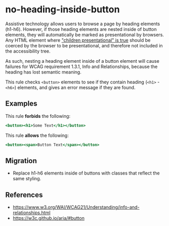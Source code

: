 # no-heading-inside-button

Assistive technology allows users to browse a page by heading elements (h1-h6). However, if those heading elements are nested inside of button elements, they will automatically be marked as presentational by browsers. Any HTML element where ["children presentational" is true](https://w3c.github.io/aria/#button) should be coerced by the browser to be presentational, and therefore not included in the accessibility tree.

As such, nesting a heading element inside of a button element will cause failures for WCAG requirement 1.3.1, Info and Relationships, because the heading has lost semantic meaning.

This rule checks `<button>` elements to see if they contain heading (`<h1>` - `<h6>`) elements, and gives an error message if they are found.

## Examples

This rule **forbids** the following:

```hbs
<button><h1>Some Text</h1></button>
```

This rule **allows** the following:

```hbs
<button><span>Button Text</span></button>
```

## Migration

* Replace h1-h6 elements inside of buttons with classes that reflect the same styling.

## References

* <https://www.w3.org/WAI/WCAG21/Understanding/info-and-relationships.html>
* <https://w3c.github.io/aria/#button>
